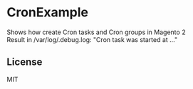 # CronExample
Shows how create Cron tasks and Cron groups in Magento 2  
Result in /var/log/.debug.log: "Cron task was started at ..."

License
----
MIT
